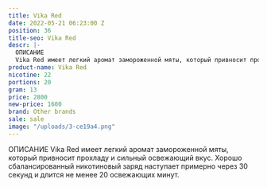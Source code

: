 ```yaml
---
title: Vika Red
date: 2022-05-21 06:23:00 Z
position: 36
title-seo: Vika Red
descr: |-
  ОПИСАНИЕ
  Vika Red имеет легкий аромат замороженной мяты, который привносит прохладу и сильный освежающий вкус. Хорошо сбалансированный никотиновый заряд наступает примерно через 30 секунд и длится не менее 20 освежающих минут.
product-name: Vika Red
nicotine: 22
portions: 20
gram: 13
price: 2800
new-price: 1600
brand: Other brands
sale: sale
image: "/uploads/3-ce19a4.png"
---
```


 ОПИСАНИЕ
Vika Red имеет легкий аромат замороженной мяты, который привносит прохладу и сильный освежающий вкус. Хорошо сбалансированный никотиновый заряд наступает примерно через 30 секунд и длится не менее 20 освежающих минут.